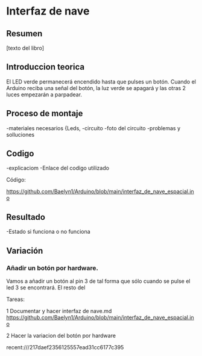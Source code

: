 # Interfaz de nave


## Resumen

[texto del libro]

## Introduccion teorica

El LED verde permanecerá encendido hasta que pulses un botón. Cuando el Arduino reciba una señal del botón, la luz verde se apagará y las otras 2 luces empezarán a parpadear.

## Proceso de montaje
-materiales necesarios {Leds,
-circuito
-foto del circuito
-problemas y solluciones

## Codigo
-explicaciom
-Enlace del codigo utilizado

Código: 

https://github.com/Baelyn1/Arduino/blob/main/interfaz_de_nave_espacial.ino

## Resultado

-Estado si funciona o no funciona

## Variación

### Añadir un botón por hardware. 

Vamos a añadir un botón al pin 3 de tal forma que sólo cuando se pulse el led 3 se encontrará. El resto del 



Tareas:

1 Documentar y hacer interfaz de nave.md
https://github.com/Baelyn1/Arduino/blob/main/interfaz_de_nave_espacial.ino 


2 Hacer la variacion del botón por hardware

recent:///217daef2356125557ead31cc6177c395 


















